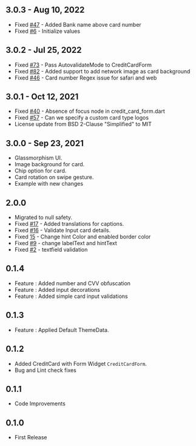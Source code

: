 ## 3.0.3 - Aug 10, 2022

- Fixed [#47](https://github.com/SimformSolutionsPvtLtd/flutter_credit_card/issues/47) - Added Bank name above card number
- Fixed [#6](https://github.com/SimformSolutionsPvtLtd/flutter_credit_card/issues/6) - Initialize values

## 3.0.2 - Jul 25, 2022

- Fixed [#73](https://github.com/SimformSolutionsPvtLtd/flutter_credit_card/issues/73) - Pass AutovalidateMode to CreditCardForm
- Fixed [#82](https://github.com/SimformSolutionsPvtLtd/flutter_credit_card/issues/82) - Added support to add network image as card background
- Fixed [#46](https://github.com/SimformSolutionsPvtLtd/flutter_credit_card/issues/46) - Card number Regex issue for safari and web

## 3.0.1 - Oct 12, 2021

- Fixed [#40](https://github.com/SimformSolutionsPvtLtd/flutter_credit_card/issues/40) - Absence of focus node in credit_card_form.dart
- Fixed [#57](https://github.com/SimformSolutionsPvtLtd/flutter_credit_card/issues/57) - Can we specify a custom card type logos
- License update from BSD 2-Clause "Simplified" to MIT

## 3.0.0 - Sep 23, 2021

- Glassmorphism UI.
- Image background for card.
- Chip option for card.
- Card rotation on swipe gesture.
- Example with new changes

## 2.0.0

- Migrated to null safety.
- Fixed [#17](https://github.com/SimformSolutionsPvtLtd/flutter_credit_card/issues/17) - Added translations for captions.
- Fixed [#16](https://github.com/SimformSolutionsPvtLtd/flutter_credit_card/issues/16) - Validate Input card details.
- Fixed [15](https://github.com/SimformSolutionsPvtLtd/flutter_credit_card/issues/15) - Change hint Color and enabled border color
- Fixed [#9](https://github.com/SimformSolutionsPvtLtd/flutter_credit_card/issues/9) - change labelText and hintText
- Fixed [#2](https://github.com/SimformSolutionsPvtLtd/flutter_credit_card/issues/2) - textfield validation

## 0.1.4
*   Feature : Added number and CVV obfuscation
*   Feature : Added input decorations
*   Feature : Added simple card input validations

## 0.1.3
*   Feature : Applied Default ThemeData.

## 0.1.2
*   Added CreditCard with Form Widget `CreditCardForm`.
*   Bug and Lint check fixes

## 0.1.1
*   Code Improvements

## 0.1.0
*   First Release
